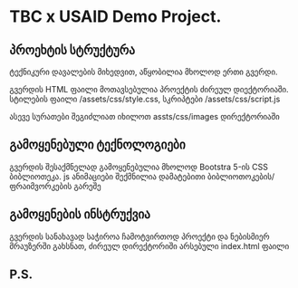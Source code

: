 <h1>TBC x USAID Demo Project.</h1>

<h2>პროეხტის სტრუქტურა</h2>

<p>ტექნიკური დავალების მიხედვით, აწყობილია მხოლოდ ერთი გვერდი.</p>
<p>გვერდის HTML ფაილი მოთავსებულია პროექტის ძირეულ დიექტორიაში. სტილების ფაილი /assets/css/style.css, სკრიპტები /assets/css/script.js</p>
<p>ასევე სურათები შეგიძლიათ იხილოთ assts/css/images დირექტორიაში</p>

<h2>გამოყენებული ტექნოლოგიები</h2>

<p>გვერდის შესაქმნელად გამოყენებულია მხოლოდ Bootstra 5-ის CSS ბიბლიოთეკა. js ანიმაციები შექმნილია დამატებითი ბიბლიოთოკების/ფრაიმვორკების გარეშე</p>

<h2>გამოყენების ინსტრუქვია</h2>

<p>გვერდის სანახავად საჭიროა ჩამოტვირთოდ პროექტი და ნებისმიერ მრაუზერში გახსნათ, ძირეულ დირექტორიში არსებული index.html ფაილი</p>

<h2>P.S.</h2>